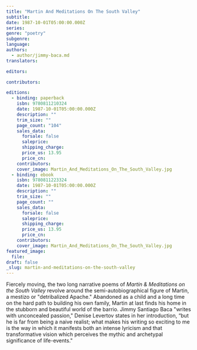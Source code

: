 ```yaml
---
title: "Martin And Meditations On The South Valley"
subtitle:
date: 1987-10-01T05:00:00.000Z
series:
genre: "poetry"
subgenre:
language:
authors:
  - author/jimmy-baca.md
translators:

editors:

contributors:

editions:
  - binding: paperback
    isbn: 9780811210324
    date: 1987-10-01T05:00:00.000Z
    description: ""
    trim_size: ""
    page_count: "104"
    sales_data:
      forsale: false
      saleprice:
      shipping_charge:
      price_us: 13.95
      price_cn:
    contributors:
    cover_image: Martin_And_Meditations_On_The_South_Valley.jpg
  - binding: ebook
    isbn: 9780811223324
    date: 1987-10-01T05:00:00.000Z
    description: ""
    trim_size: ""
    page_count: ""
    sales_data:
      forsale: false
      saleprice:
      shipping_charge:
      price_us: 13.95
      price_cn:
    contributors:
    cover_image: Martin_And_Meditations_On_The_South_Valley.jpg
featured_image:
  file:
draft: false
_slug: martin-and-meditations-on-the-south-valley
---
```


Fiercely moving, the two long narrative poems of _Martín & Meditations on the South Valley_ revolve around the semi-autobiographical figure of Martin, a mestizo or "detribalized Apache." Abandoned as a child and a long time on the hard path to building his own family, Martin at last finds his home in the stubborn and beautiful world of the barrio. Jimmy Santiago Baca "writes with unconcealed passion," Denise Levertov states in her introduction, “but he is far from being a naive realist; what makes his writing so exciting to me is the way in which it manifests both an intense lyricism and that transformative vision which perceives the mythic and archetypal significance of life-events."

